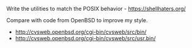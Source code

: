 Write the utilities to match the POSIX behavior - https://shellhaters.org/

Compare with code from OpenBSD to improve my style.

* http://cvsweb.openbsd.org/cgi-bin/cvsweb/src/bin/
* http://cvsweb.openbsd.org/cgi-bin/cvsweb/src/usr.bin/

